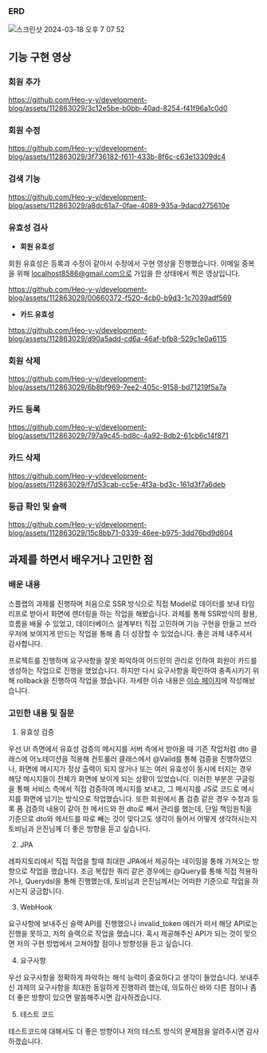 ### ERD

![스크린샷 2024-03-18 오후 7 07 52](https://github.com/Heo-y-y/development-blog/assets/112863029/cd0b2660-63fd-43ea-861c-ce5e93aed94e)

## 기능 구현 영상

### 회원 추가

https://github.com/Heo-y-y/development-blog/assets/112863029/3c12e5be-b0bb-40ad-8254-f41f96a1c0d0

### 회원 수정

https://github.com/Heo-y-y/development-blog/assets/112863029/3f736182-f611-433b-8f6c-c63e13309dc4

### 검색 기능

https://github.com/Heo-y-y/development-blog/assets/112863029/a8dc61a7-0fae-4089-935a-9dacd275610e

### 유효성 검사

- **회원 유효성**

회원 유효성은 등록과 수정이 같아서 수정에서 구현 영상을 진행했습니다. 이메일 중복을 위해 localhost8586@gmail.com으로 가입을 한 상태에서 찍은 영상입니다.

https://github.com/Heo-y-y/development-blog/assets/112863029/00660372-f520-4cb0-b9d3-1c7039adf569

- **카드 유효성**

https://github.com/Heo-y-y/development-blog/assets/112863029/d90a5add-cd6a-46af-bfb8-529c1e0a6115

### 회원 삭제

https://github.com/Heo-y-y/development-blog/assets/112863029/6b8bf969-7ee2-405c-9158-bd71219f5a7a

### 카드 등록

https://github.com/Heo-y-y/development-blog/assets/112863029/797a9c45-bd8c-4a92-8db2-61cb6c14f871

### 카드 삭제

https://github.com/Heo-y-y/development-blog/assets/112863029/f7d53cab-cc5e-4f3a-bd3c-161d3f7a6deb

### 등급 확인 및 슬랙

https://github.com/Heo-y-y/development-blog/assets/112863029/15c8bb71-0339-46ee-b975-3dd76bd9d604

## 과제를 하면서 배우거나 고민한 점

### 배운 내용

스플랩의 과제를 진행하며 처음으로 SSR 방식으로 직접 Model로 데이터를 보내 타임리프로 받아서 화면에 렌더링을 하는 작업을 해봤습니다. 과제를 통해 SSR방식의 활용, 흐름을 배울 수 있었고, 데이터베이스 설계부터 직접 고민하며 기능 구현을 만들고 브라우저에 보여지게 만드는 작업을 통해 좀 더 성장할 수 있었습니다. 좋은 과제 내주셔서 감사합니다.

프로젝트를 진행하며 요구사항을 잘못 파악하여 어드민의 관리로 인하여 회원이 카드를 생성하는 작업으로 진행을 했었습니다. 하지만 다시 요구사항을 확인하여 충족시키기 위해 rollback을 진행하여 작업을 했습니다. 자세한 이슈 내용은 [이슈 페이지](https://github.com/Heo-y-y/game-membership/issues/17)에 작성해놨습니다. 

### **고민한 내용 및 질문**

1. 유효성 검증

우선 UI 측면에서 유효성 검증의 메시지를 서버 측에서 받아올 때 기존 작업처럼  dto 클래스에 어노테이션을 적용해 컨트롤러 클래스에서 @Vaild를 통해 검증을 진행하였으나, 화면에 메시지가 정상 출력이 되지 않거나 또는 여러 유효성이 동시에 터지는 경우 해당 메시지들이 전체가 화면에 보이게 되는 상황이 있었습니다. 이러한 부분은 구글링을 통해 서비스 측에서 직접 검증하여 메시지를 보내고, 그 메시지를 JS로 코드로 메시지를 화면에 넘기는 방식으로 작업했습니다. 
또한 회원에서 폼 검증 같은 경우 수정과 등록 폼 검증의 내용이 같아 한 메서드와 한 dto로 빼서 관리를 했는데, 단일 책임원칙을 기준으로 dto와 메서드를 따로 빼는 것이 맞다고도 생각이 들어서 어떻게 생각하시는지 토비님과 은진님께 더 좋은 방향을 듣고 싶습니다.

2. JPA

레파지토리에서 직접 작업을 할때 최대한 JPA에서 제공하는 네이밍을 통해 가져오는 방향으로 작업을 했습니다. 조금 복잡한 쿼리 같은 경우에는 @Query를 통해 직접 적용하거나, Querydsl을 통해 진행했는데, 토비님과 은진님께서는 어떠한 기준으로 작업을 하시는지 궁금합니다.

3. WebHook

요구사항에 보내주신 슬랙 API를 진행했으나 invalid_token 에러가 떠서 해당 API로는 진행을 못하고, 저의 슬랙으로 작업을 했습니다. 혹시 제공해주신 API가 되는 것이 맞으면 저의 구현 방법에서 고쳐야할 점이나 방향성을 듣고 싶습니다.

4. 요구사항

우선 요구사항을 정확하게 파악하는 해석 능력이 중요하다고 생각이 들었습니다. 보내주신 과제의 요구사항을 최대한 동일하게 진행하려 했는데, 의도하신 바와 다른 점이나 좀 더 좋은 방향이 있으면 말씀해주시면 감사하겠습니다.

5. 테스트 코드

테스트코드에 대해서도 더 좋은 방향이나 저의 테스트 방식의 문제점을 알려주시면 감사하겠습니다.
